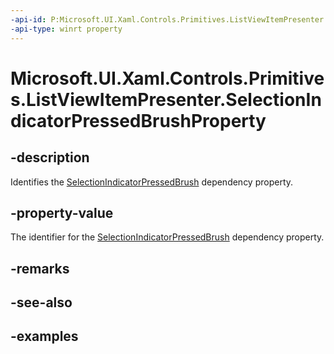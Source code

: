 ```yaml
---
-api-id: P:Microsoft.UI.Xaml.Controls.Primitives.ListViewItemPresenter.SelectionIndicatorPressedBrushProperty
-api-type: winrt property
---
```


# Microsoft.UI.Xaml.Controls.Primitives.ListViewItemPresenter.SelectionIndicatorPressedBrushProperty

<!--
public static Microsoft.UI.Xaml.DependencyProperty SelectionIndicatorPressedBrushProperty { get; }
-->


## -description

Identifies the [SelectionIndicatorPressedBrush](listviewitempresenter_selectionindicatorpressedbrush.md) dependency property.

## -property-value

The identifier for the [SelectionIndicatorPressedBrush](listviewitempresenter_selectionindicatorpressedbrush.md) dependency property.

## -remarks

## -see-also

## -examples


